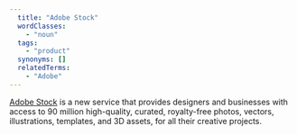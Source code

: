 ```yaml
---
  title: "Adobe Stock"
  wordClasses:
    - "noun"
  tags:
    - "product"
  synonyms: []
  relatedTerms:
    - "Adobe"
---
```

[Adobe Stock](https://stock.adobe.com/) is a new service that provides designers and businesses with access to 90 million high-quality, curated, royalty-free photos, vectors, illustrations, templates, and 3D assets, for all their creative projects.